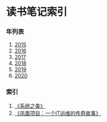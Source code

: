 读书笔记索引
====================

### 年列表
1. [2015](2015/README2015.md)
2. [2016](2016/README2016.md)
3. [2017](2017/README2017.md)
4. [2018](2018/README2018.md)
5. [2019](2019/README2019.md)
5. [2020](2020/README2020.md)


### 索引
1. [《系统之美》](rn2021_001.md)
2. [《凤凰项目：一个IT运维的传奇故事》](rn2021_002.md)
